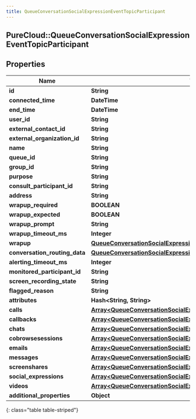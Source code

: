 ```yaml
---
title: QueueConversationSocialExpressionEventTopicParticipant
---
```

## PureCloud::QueueConversationSocialExpressionEventTopicParticipant

## Properties

|Name | Type | Description | Notes|
|------------ | ------------- | ------------- | -------------|
| **id** | **String** |  | [optional] |
| **connected_time** | **DateTime** |  | [optional] |
| **end_time** | **DateTime** |  | [optional] |
| **user_id** | **String** |  | [optional] |
| **external_contact_id** | **String** |  | [optional] |
| **external_organization_id** | **String** |  | [optional] |
| **name** | **String** |  | [optional] |
| **queue_id** | **String** |  | [optional] |
| **group_id** | **String** |  | [optional] |
| **purpose** | **String** |  | [optional] |
| **consult_participant_id** | **String** |  | [optional] |
| **address** | **String** |  | [optional] |
| **wrapup_required** | **BOOLEAN** |  | [optional] |
| **wrapup_expected** | **BOOLEAN** |  | [optional] |
| **wrapup_prompt** | **String** |  | [optional] |
| **wrapup_timeout_ms** | **Integer** |  | [optional] |
| **wrapup** | [**QueueConversationSocialExpressionEventTopicWrapup**](QueueConversationSocialExpressionEventTopicWrapup.html) |  | [optional] |
| **conversation_routing_data** | [**QueueConversationSocialExpressionEventTopicConversationRoutingData**](QueueConversationSocialExpressionEventTopicConversationRoutingData.html) |  | [optional] |
| **alerting_timeout_ms** | **Integer** |  | [optional] |
| **monitored_participant_id** | **String** |  | [optional] |
| **screen_recording_state** | **String** |  | [optional] |
| **flagged_reason** | **String** |  | [optional] |
| **attributes** | **Hash&lt;String, String&gt;** |  | [optional] |
| **calls** | [**Array&lt;QueueConversationSocialExpressionEventTopicCall&gt;**](QueueConversationSocialExpressionEventTopicCall.html) |  | [optional] |
| **callbacks** | [**Array&lt;QueueConversationSocialExpressionEventTopicCallback&gt;**](QueueConversationSocialExpressionEventTopicCallback.html) |  | [optional] |
| **chats** | [**Array&lt;QueueConversationSocialExpressionEventTopicChat&gt;**](QueueConversationSocialExpressionEventTopicChat.html) |  | [optional] |
| **cobrowsesessions** | [**Array&lt;QueueConversationSocialExpressionEventTopicCobrowse&gt;**](QueueConversationSocialExpressionEventTopicCobrowse.html) |  | [optional] |
| **emails** | [**Array&lt;QueueConversationSocialExpressionEventTopicEmail&gt;**](QueueConversationSocialExpressionEventTopicEmail.html) |  | [optional] |
| **messages** | [**Array&lt;QueueConversationSocialExpressionEventTopicMessage&gt;**](QueueConversationSocialExpressionEventTopicMessage.html) |  | [optional] |
| **screenshares** | [**Array&lt;QueueConversationSocialExpressionEventTopicScreenshare&gt;**](QueueConversationSocialExpressionEventTopicScreenshare.html) |  | [optional] |
| **social_expressions** | [**Array&lt;QueueConversationSocialExpressionEventTopicSocialExpression&gt;**](QueueConversationSocialExpressionEventTopicSocialExpression.html) |  | [optional] |
| **videos** | [**Array&lt;QueueConversationSocialExpressionEventTopicVideo&gt;**](QueueConversationSocialExpressionEventTopicVideo.html) |  | [optional] |
| **additional_properties** | **Object** |  | [optional] |
{: class="table table-striped"}


